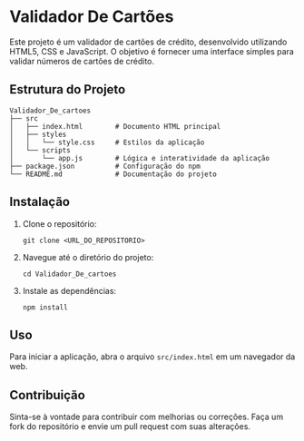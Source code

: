 # Validador De Cartões

Este projeto é um validador de cartões de crédito, desenvolvido utilizando HTML5, CSS e JavaScript. O objetivo é fornecer uma interface simples para validar números de cartões de crédito.

## Estrutura do Projeto

```
Validador_De_cartoes
├── src
│   ├── index.html        # Documento HTML principal
│   ├── styles
│   │   └── style.css     # Estilos da aplicação
│   └── scripts
│       └── app.js        # Lógica e interatividade da aplicação
├── package.json          # Configuração do npm
└── README.md             # Documentação do projeto
```

## Instalação

1. Clone o repositório:
   ```
   git clone <URL_DO_REPOSITORIO>
   ```

2. Navegue até o diretório do projeto:
   ```
   cd Validador_De_cartoes
   ```

3. Instale as dependências:
   ```
   npm install
   ```

## Uso

Para iniciar a aplicação, abra o arquivo `src/index.html` em um navegador da web. 

## Contribuição

Sinta-se à vontade para contribuir com melhorias ou correções. Faça um fork do repositório e envie um pull request com suas alterações.